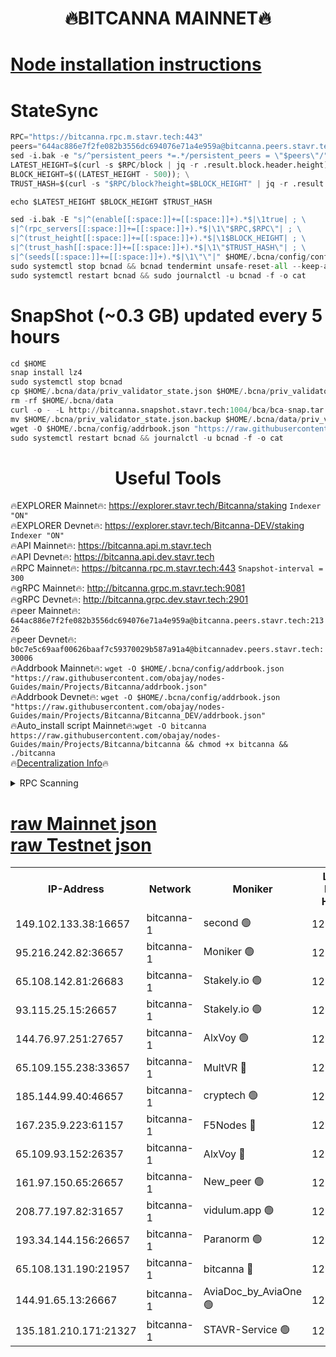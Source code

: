 <h1 align="center"> 🔥BITCANNA MAINNET🔥</h1>


[Node installation instructions](https://github.com/obajay/nodes-Guides/tree/main/Projects/Bitcanna)
=

# StateSync
```python
RPC="https://bitcanna.rpc.m.stavr.tech:443"
peers="644ac886e7f2fe082b3556dc694076e71a4e959a@bitcanna.peers.stavr.tech:21326"
sed -i.bak -e "s/^persistent_peers *=.*/persistent_peers = \"$peers\"/" $HOME/.bcna/config/config.toml
LATEST_HEIGHT=$(curl -s $RPC/block | jq -r .result.block.header.height); \
BLOCK_HEIGHT=$((LATEST_HEIGHT - 500)); \
TRUST_HASH=$(curl -s "$RPC/block?height=$BLOCK_HEIGHT" | jq -r .result.block_id.hash)

echo $LATEST_HEIGHT $BLOCK_HEIGHT $TRUST_HASH

sed -i.bak -E "s|^(enable[[:space:]]+=[[:space:]]+).*$|\1true| ; \
s|^(rpc_servers[[:space:]]+=[[:space:]]+).*$|\1\"$RPC,$RPC\"| ; \
s|^(trust_height[[:space:]]+=[[:space:]]+).*$|\1$BLOCK_HEIGHT| ; \
s|^(trust_hash[[:space:]]+=[[:space:]]+).*$|\1\"$TRUST_HASH\"| ; \
s|^(seeds[[:space:]]+=[[:space:]]+).*$|\1\"\"|" $HOME/.bcna/config/config.toml
sudo systemctl stop bcnad && bcnad tendermint unsafe-reset-all --keep-addr-book
sudo systemctl restart bcnad && sudo journalctl -u bcnad -f -o cat
```
# SnapShot (~0.3 GB) updated every 5 hours
```python
cd $HOME
snap install lz4
sudo systemctl stop bcnad
cp $HOME/.bcna/data/priv_validator_state.json $HOME/.bcna/priv_validator_state.json.backup
rm -rf $HOME/.bcna/data
curl -o - -L http://bitcanna.snapshot.stavr.tech:1004/bca/bca-snap.tar.lz4 | lz4 -c -d - | tar -x -C $HOME/.bcna --strip-components 2
mv $HOME/.bcna/priv_validator_state.json.backup $HOME/.bcna/data/priv_validator_state.json
wget -O $HOME/.bcna/config/addrbook.json "https://raw.githubusercontent.com/obajay/nodes-Guides/main/Projects/Bitcanna/addrbook.json"
sudo systemctl restart bcnad && journalctl -u bcnad -f -o cat
```

 <h1 align="center"> Useful Tools</h1>

🔥EXPLORER Mainnet🔥:    https://explorer.stavr.tech/Bitcanna/staking          `Indexer "ON"` \
🔥EXPLORER Devnet🔥:     https://explorer.stavr.tech/Bitcanna-DEV/staking     `Indexer "ON"` \
🔥API Mainnet🔥:         https://bitcanna.api.m.stavr.tech \
🔥API Devnet🔥:          https://bitcanna.api.dev.stavr.tech \
🔥RPC Mainnet🔥:         https://bitcanna.rpc.m.stavr.tech:443         `Snapshot-interval = 300` \
🔥gRPC Mainnet🔥:        http://bitcanna.grpc.m.stavr.tech:9081 \
🔥gRPC Devnet🔥:         http://bitcanna.grpc.dev.stavr.tech:2901 \
🔥peer Mainnet🔥:        `644ac886e7f2fe082b3556dc694076e71a4e959a@bitcanna.peers.stavr.tech:21326` \
🔥peer Devnet🔥:         `b0c7e5c69aaf00626baaf7c59370029b587a91a4@bitcannadev.peers.stavr.tech:30006` \
🔥Addrbook Mainnet🔥:    ```wget -O $HOME/.bcna/config/addrbook.json "https://raw.githubusercontent.com/obajay/nodes-Guides/main/Projects/Bitcanna/addrbook.json"``` \
🔥Addrbook Devnet🔥:    ```wget -O $HOME/.bcna/config/addrbook.json "https://raw.githubusercontent.com/obajay/nodes-Guides/main/Projects/Bitcanna/Bitcanna_DEV/addrbook.json"``` \
🔥Auto_install script Mainnet🔥:```wget -O bitcanna https://raw.githubusercontent.com/obajay/nodes-Guides/main/Projects/Bitcanna/bitcanna && chmod +x bitcanna && ./bitcanna``` \
🔥[Decentralization Info](https://github.com/obajay/StateSync-snapshots/tree/main/Projects/Bitcanna/Decentralization)🔥


<details>
<summary>RPC Scanning</summary>

<h2 align="center"> We scan nodes in real time every 4 hours. And we provide the final result of RPC endpoints.
We cannot influence the operation of these nodes in any way. </h2>


```python
If Voting Power is higher than 0 --> then the Node is a validator of the network and may be subject to attack and be a potential threat to the chain.
```
```python
We marked such validators with a red symbol
```

</details>

[raw Mainnet json](https://rpc-check.bcam.stavr.tech/bcam/rpc-bcam-result.json) \
[raw Testnet json](https://github.com/obajay/StateSync-snapshots/tree/main/Projects/Bitcanna/Rpc-Check-Testnet)
=



<table><tr><th>IP-Address</th><th>Network</th><th>Moniker</th><th>Latest Block Height</th><th>Earliest Block Height</th><th>Catching Up</th><th>Tx Index</th><th>Voting Power</th><th>Scan Time</th></tr><tr><td>149.102.133.38:16657</td><td>bitcanna-1</td><td>second 🟢</td><td>12883252</td><td>1</td><td>False</td><td>on</td><td>0</td><td>2024-03-06T02:29:54.821819564UTC</td></tr><tr><td>95.216.242.82:36657</td><td>bitcanna-1</td><td>Moniker 🟢</td><td>12883242</td><td>5776907</td><td>False</td><td>on</td><td>0</td><td>2024-03-06T02:28:53.402992072UTC</td></tr><tr><td>65.108.142.81:26683</td><td>bitcanna-1</td><td>Stakely.io 🟢</td><td>12883246</td><td>6152001</td><td>False</td><td>on</td><td>0</td><td>2024-03-06T02:29:16.589677834UTC</td></tr><tr><td>93.115.25.15:26657</td><td>bitcanna-1</td><td>Stakely.io 🟢</td><td>12883245</td><td>6520001</td><td>False</td><td>on</td><td>0</td><td>2024-03-06T02:29:12.223406506UTC</td></tr><tr><td>144.76.97.251:27657</td><td>bitcanna-1</td><td>AlxVoy 🟢</td><td>12883250</td><td>8805201</td><td>False</td><td>on</td><td>0</td><td>2024-03-06T02:29:44.292974263UTC</td></tr><tr><td>65.109.155.238:33657</td><td>bitcanna-1</td><td>MultVR 🔴</td><td>12862073</td><td>9933415</td><td>False</td><td>on</td><td>353850</td><td>2024-03-06T02:29:22.231628290UTC</td></tr><tr><td>185.144.99.40:46657</td><td>bitcanna-1</td><td>cryptech 🟢</td><td>12883241</td><td>11528001</td><td>False</td><td>on</td><td>0</td><td>2024-03-06T02:28:49.018404662UTC</td></tr><tr><td>167.235.9.223:61157</td><td>bitcanna-1</td><td>F5Nodes 🔴</td><td>12883247</td><td>12084001</td><td>False</td><td>on</td><td>570</td><td>2024-03-06T02:29:24.551382501UTC</td></tr><tr><td>65.109.93.152:26357</td><td>bitcanna-1</td><td>AlxVoy 🔴</td><td>12883252</td><td>12109301</td><td>False</td><td>on</td><td>1391814</td><td>2024-03-06T02:29:55.330165523UTC</td></tr><tr><td>161.97.150.65:26657</td><td>bitcanna-1</td><td>New_peer 🟢</td><td>12883246</td><td>12254001</td><td>False</td><td>on</td><td>0</td><td>2024-03-06T02:29:16.871860830UTC</td></tr><tr><td>208.77.197.82:31657</td><td>bitcanna-1</td><td>vidulum.app 🟢</td><td>12883246</td><td>12386934</td><td>False</td><td>on</td><td>0</td><td>2024-03-06T02:29:19.812949652UTC</td></tr><tr><td>193.34.144.156:26657</td><td>bitcanna-1</td><td>Paranorm 🟢</td><td>12870111</td><td>12697701</td><td>False</td><td>on</td><td>0</td><td>2024-03-06T02:29:31.244683780UTC</td></tr><tr><td>65.108.131.190:21957</td><td>bitcanna-1</td><td>bitcanna 🔴</td><td>12883248</td><td>12783248</td><td>False</td><td>on</td><td>419558</td><td>2024-03-06T02:29:28.949175423UTC</td></tr><tr><td>144.91.65.13:26667</td><td>bitcanna-1</td><td>AviaDoc_by_AviaOne 🟢</td><td>12883249</td><td>12881101</td><td>False</td><td>on</td><td>0</td><td>2024-03-06T02:29:39.682951715UTC</td></tr><tr><td>135.181.210.171:21327</td><td>bitcanna-1</td><td>STAVR-Service 🟢</td><td>12883250</td><td>12881401</td><td>False</td><td>on</td><td>0</td><td>2024-03-06T02:29:44.069687724UTC</td></tr></table>
